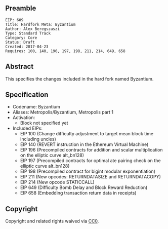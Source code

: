 ## Preamble

    EIP: 609
    Title: Hardfork Meta: Byzantium
    Author: Alex Beregszaszi
    Type: Standard Track
    Category: Core
    Status: Draft
    Created: 2017-04-23
    Requires: 100, 140, 196, 197, 198, 211, 214, 649, 658

## Abstract

This specifies the changes included in the hard fork named Byzantium.

## Specification

- Codename: Byzantium
- Aliases: Metropolis/Byzantium, Metropolis part 1
- Activation:
  - Block not specified yet
- Included EIPs:
  - EIP 100 (Change difficulty adjustment to target mean block time including uncles)
  - EIP 140 (REVERT instruction in the Ethereum Virtual Machine)
  - EIP 196 (Precompiled contracts for addition and scalar multiplication on the elliptic curve alt_bn128)
  - EIP 197 (Precompiled contracts for optimal ate pairing check on the elliptic curve alt_bn128)
  - EIP 198 (Precompiled contract for bigint modular exponentiation)
  - EIP 211 (New opcodes: RETURNDATASIZE and RETURNDATACOPY)
  - EIP 214 (New opcode STATICCALL)
  - EIP 649 (Difficulty Bomb Delay and Block Reward Reduction)
  - EIP 658 (Embedding transaction return data in receipts)

## Copyright

Copyright and related rights waived via [CC0](https://creativecommons.org/publicdomain/zero/1.0/).
